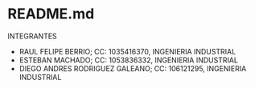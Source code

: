 # README.md

INTEGRANTES
  - RAUL FELIPE BERRIO;  CC: 1035416370, INGENIERIA INDUSTRIAL
  - ESTEBAN MACHADO;  CC: 1053836332, INGENIERIA INDUSTRIAL
  - DIEGO ANDRES RODRIGUEZ GALEANO;  CC: 106121295, INGENIERIA INDUSTRIAL


    
